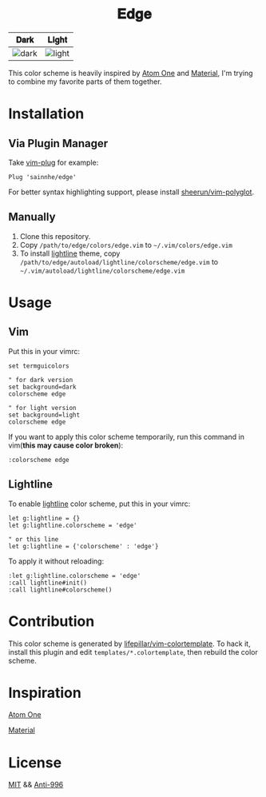 <h1 align="center">
𝐄𝐝𝐠𝐞
</h1>

| 𝐃𝐚𝐫𝐤 | 𝐋𝐢𝐠𝐡𝐭 |
| :---: | :---: |
| ![dark](https://user-images.githubusercontent.com/37491630/62260060-28432700-b400-11e9-9488-b196f6884488.png) | ![light](https://user-images.githubusercontent.com/37491630/62260061-2aa58100-b400-11e9-8d7f-9caeef7cdbe7.png) |

This color scheme is heavily inspired by [Atom One](https://github.com/atom/atom/tree/master/packages/one-dark-syntax) and [Material](https://github.com/equinusocio/vsc-material-theme), I'm trying to combine my favorite parts of them together.

# Installation

## Via Plugin Manager

Take [vim-plug](https://github.com/junegunn/vim-plug) for example:

```vim
Plug 'sainnhe/edge'
```

For better syntax highlighting support, please install [sheerun/vim-polyglot](https://github.com/sheerun/vim-polyglot).

## Manually

1. Clone this repository.
2. Copy `/path/to/edge/colors/edge.vim` to `~/.vim/colors/edge.vim`
3. To install [lightline](https://github.com/itchyny/lightline.vim) theme, copy `/path/to/edge/autoload/lightline/colorscheme/edge.vim` to `~/.vim/autoload/lightline/colorscheme/edge.vim`

# Usage

## Vim

Put this in your vimrc:

```vim
set termguicolors

" for dark version
set background=dark
colorscheme edge

" for light version
set background=light
colorscheme edge
```

If you want to apply this color scheme temporarily, run this command in vim(**this may cause color broken**):

```vim
:colorscheme edge
```

## Lightline

To enable [lightline](https://github.com/itchyny/lightline.vim) color scheme, put this in your vimrc:

```vim
let g:lightline = {}
let g:lightline.colorscheme = 'edge'

" or this line
let g:lightline = {'colorscheme' : 'edge'}
```

To apply it without reloading:

```vim
:let g:lightline.colorscheme = 'edge'
:call lightline#init()
:call lightline#colorscheme()
```

# Contribution

This color scheme is generated by [lifepillar/vim-colortemplate](https://github.com/lifepillar/vim-colortemplate). To hack it, install this plugin and edit `templates/*.colortemplate`, then rebuild the color scheme.

# Inspiration

[Atom One](https://github.com/atom/atom/tree/master/packages/one-dark-syntax)

[Material](https://github.com/equinusocio/vsc-material-theme)

# License

[MIT](./LICENSE) && [Anti-996](./Anti-996-LICENSE)
